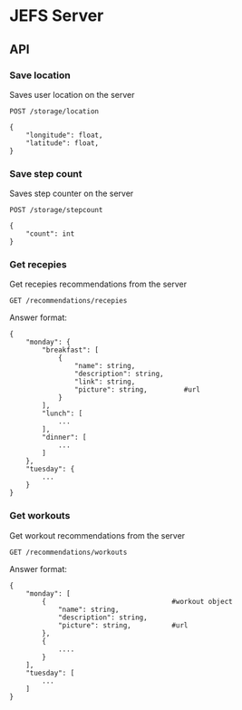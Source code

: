 # JEFS Server


## API

### Save location
Saves user location on the server

`POST /storage/location`

```
{
	"longitude": float,
	"latitude": float,
}
```

### Save step count
Saves step counter on the server

`POST /storage/stepcount` 

```
{
	"count": int
}
```

### Get recepies
Get recepies recommendations from the server

`GET /recommendations/recepies`

Answer format:

```
{
	"monday": {
		"breakfast": [
			{
				"name": string,
				"description": string,
				"link": string,
				"picture": string,         #url
			}
		],
		"lunch": [
			...
		],
		"dinner": [
			...
		]
	},
	"tuesday": {
		...
	}
}
``` 

### Get workouts
Get workout recommendations from the server

`GET /recommendations/workouts`

Answer format:

```
{
	"monday": [
		{                               #workout object
			"name": string,
			"description": string,
			"picture": string,          #url
		},
		{
			....
		}
	],
	"tuesday": [
		...
	]
}
```


